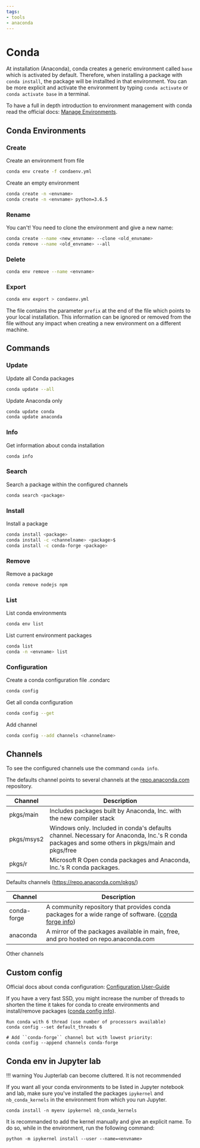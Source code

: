 ```yaml
---
tags:
- tools
- anaconda
---
```

#  Conda

At installation (Anaconda), conda creates a generic environment called `base` which is activated by default. Therefore, when installing a package with `conda install`, the package will be installted in that environment. You can be more explicit and activate the environment by typing `conda activate` or `conda activate base` in a terminal.

To have a full in depth introduction to environment management with conda read the official docs: [Manage Environments](https://docs.conda.io/projects/conda/en/latest/user-guide/tasks/manage-environments.html).

## Conda Environments

### Create

Create an environment from file

``` bash
conda env create -f condaenv.yml
```

Create an empty environment

``` bash
conda create -n <envname>
conda create -n <envname> python=3.6.5
```

### Rename

You can't! You need to clone the environment and give a new name:

``` bash
conda create --name <new_envname> --clone <old_envname>
conda remove --name <old_envname> --all
```

### Delete

``` bash
conda env remove --name <envname>
```

### Export

``` bash
conda env export > condaenv.yml
```

The file contains the parameter `prefix` at the end of the file which points to your local installation. This information can be ignored or removed from the file without any impact when creating a new environment on a different machine.

## Commands

### Update

Update all Conda packages

``` bash
conda update --all
```

Update Anaconda only

``` bash
conda update conda
conda update anaconda
```

### Info

Get information about conda installation

``` bash
conda info
```

### Search

Search a package within the configured channels

``` bash
conda search <package>
```

### Install

Install a package

``` bash
conda install <package>
conda install -c <channelname> <package>$
conda install -c conda-forge <package>
```

### Remove

Remove a package

``` bash
conda remove nodejs npm
```

### List

List conda environments

``` bash
conda env list
```

List current environment packages

``` bash
conda list
conda -n <envname> list
```

### Configuration

Create a conda configuration file .condarc

``` bash
conda config
```

Get all conda configuration

``` bash
conda config --get
```

Add channel

``` bash
conda config --add channels <channelname>
```

## Channels

To see the configured channels use the command `conda info`.

The defaults channel points to several channels at the [repo.anaconda.com](https://repo.anaconda.com/) repository.

| Channel     | Description |
|-------------|-------------|
| pkgs/main   | Includes packages built by Anaconda, Inc. with the new compiler stack |
| pkgs/msys2  | Windows only. Included in conda's defaults channel. Necessary for Anaconda, Inc.'s R conda packages and some others in pkgs/main and pkgs/free |
| pkgs/r      | Microsoft R Open conda packages and Anaconda, Inc.'s R conda packages. |

  Defaults channels (<https://repo.anaconda.com/pkgs/>)

| Channel     | Description |
|-------------|-------------|
| conda-forge | A community repository that provides conda packages for a wide range of software. ([conda forge info](https://conda-forge.org/docs/user/introduction.html)) |
| anaconda    | A mirror of the packages available in main, free, and pro hosted on repo.anaconda.com |

Other channels

## Custom config

Official docs about conda configuration: [Configuration User-Guide](https://docs.conda.io/projects/conda/en/latest/user-guide/configuration/index.html)

If you have a very fast SSD, you might increase the number of threads to shorten the time it takes for conda to create environments and install/remove packages ([conda config info](https://docs.conda.io/projects/conda/en/latest/user-guide/configuration/use-condarc.html#configuring-number-of-threads)).

```
Run conda with 6 thread (use number of processors available)
conda config --set default_threads 6

# Add ``conda-forge`` channel but with lowest priority:
conda config --append channels conda-forge
```

## Conda env in Jupyter lab

!!! warning
    You Jupterlab can become cluttered. It is not recommended

If you want all your conda environments to be listed in Jupyter notebook and lab, make sure you've installed the packages `ipykernel` and `nb_conda_kernels` in the environment from which you run Jupyter.

```
conda install -n myenv ipykernel nb_conda_kernels
```

It is recommanded to add the kernel manually and give an explicit name. To do so, while in the environment, run the following command:

```
python -m ipykernel install --user --name=<envname>
```